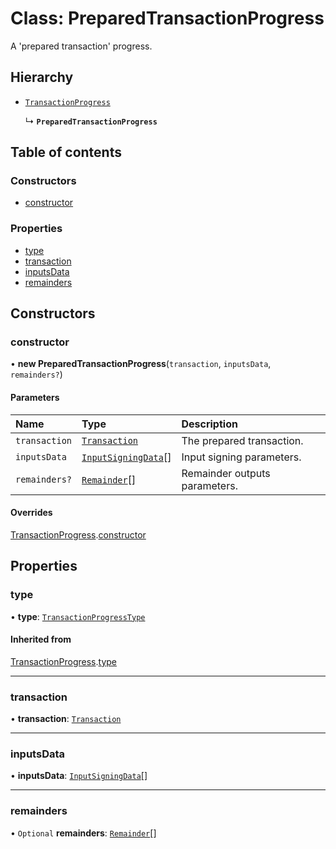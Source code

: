 # Class: PreparedTransactionProgress

A 'prepared transaction' progress.

## Hierarchy

- [`TransactionProgress`](TransactionProgress.md)

  ↳ **`PreparedTransactionProgress`**

## Table of contents

### Constructors

- [constructor](PreparedTransactionProgress.md#constructor)

### Properties

- [type](PreparedTransactionProgress.md#type)
- [transaction](PreparedTransactionProgress.md#transaction)
- [inputsData](PreparedTransactionProgress.md#inputsdata)
- [remainders](PreparedTransactionProgress.md#remainders)

## Constructors

### constructor

• **new PreparedTransactionProgress**(`transaction`, `inputsData`, `remainders?`)

#### Parameters

| Name | Type | Description |
| :------ | :------ | :------ |
| `transaction` | [`Transaction`](Transaction.md) | The prepared transaction. |
| `inputsData` | [`InputSigningData`](InputSigningData.md)[] | Input signing parameters. |
| `remainders?` | [`Remainder`](Remainder.md)[] | Remainder outputs parameters. |

#### Overrides

[TransactionProgress](TransactionProgress.md).[constructor](TransactionProgress.md#constructor)

## Properties

### type

• **type**: [`TransactionProgressType`](../enums/TransactionProgressType.md)

#### Inherited from

[TransactionProgress](TransactionProgress.md).[type](TransactionProgress.md#type)

___

### transaction

• **transaction**: [`Transaction`](Transaction.md)

___

### inputsData

• **inputsData**: [`InputSigningData`](InputSigningData.md)[]

___

### remainders

• `Optional` **remainders**: [`Remainder`](Remainder.md)[]
